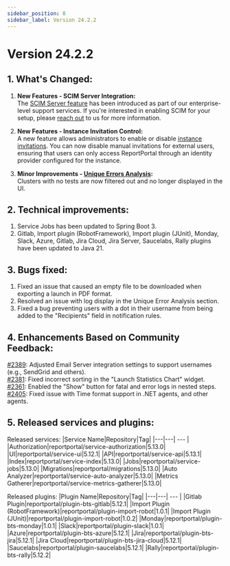 ```yaml
---
sidebar_position: 8
sidebar_label: Version 24.2.2
---
```


# Version 24.2.2

## 1. What's Changed:
1. **New Features - SCIM Server Integration:**<br/>
   The [SCIM Server feature](https://reportportal.io/docs/features/SCIMServerFeature) has been introduced as part of our enterprise-level support services. If you're interested in enabling SCIM for your setup, please [reach out](https://reportportal.io/contact-us/general) to us for more information.

2. **New Features - Instance Invitation Control:**<br/>
   A new feature allows administrators to enable or disable [instance invitations](https://reportportal.io/docs/admin-panel/ServerSettings). You can now disable manual invitations for external users, ensuring that users can only access ReportPortal through an identity provider configured for the instance.

3. **Minor Improvements - [Unique Errors Analysis](https://reportportal.io/docs/analysis/UniqueErrorAnalysis):**<br/>
   Clusters with no tests are now filtered out and no longer displayed in the UI.

## 2. Technical improvements:

1. Service Jobs has been updated to Spring Boot 3.
2. Gitlab, Import plugin (RobotFramework), Import plugin (JUnit), Monday, Slack, Azure, Gitlab, Jira Cloud, Jira Server, Saucelabs, Rally plugins have been updated to Java 21.

## 3. Bugs fixed:
1. Fixed an issue that caused an empty file to be downloaded when exporting a launch in PDF format.
2. Resolved an issue with log display in the Unique Error Analysis section.
3. Fixed a bug preventing users with a dot in their username from being added to the "Recipients" field in notification rules.

## 4. Enhancements Based on Community Feedback:

[#2389](https://github.com/reportportal/reportportal/issues/2389): Adjusted Email Server integration settings to support usernames (e.g., SendGrid and others).<br/>
[#2381](https://github.com/reportportal/reportportal/issues/2381): Fixed incorrect sorting in the "Launch Statistics Chart" widget.<br/>
[#2361](https://github.com/reportportal/reportportal/issues/2361): Enabled the "Show" button for fatal and error logs in nested steps.<br/>
[#2405](https://github.com/reportportal/reportportal/issues/2405): Fixed issue with Time format support in .NET agents, and other agents.

## 5. Released services and plugins:

Released services:
|Service Name|Repository|Tag|
|---|---| --- |
|Authorization|reportportal/service-authorization|5.13.0|
|UI|reportportal/service-ui|5.12.1|
|API|reportportal/service-api|5.13.1|
|Index|reportportal/service-index|5.13.0|
|Jobs|reportportal/service-jobs|5.13.0|
|Migrations|reportportal/migrations|5.13.0|
|Auto Analyzer|reportportal/service-auto-analyzer|5.13.0|
|Metrics Gatherer|reportportal/service-metrics-gatherer|5.13.0|

Released plugins:
|Plugin Name|Repository|Tag|
|---|---| --- |
|Gitlab Plugin|reportportal/plugin-bts-gitlab|5.12.1|
|Import Plugin (RobotFramework)|reportportal/plugin-import-robot|1.0.1|
|Import Plugin (JUnit)|reportportal/plugin-import-robot|1.0.2|
|Monday|reportportal/plugin-bts-monday|1.0.1|
|Slack|reportportal/plugin-slack|1.0.1|
|Azure|reportportal/plugin-bts-azure|5.12.1|
|Jira|reportportal/plugin-bts-jira|5.12.1|
|Jira Cloud|reportportal/plugin-bts-jira-cloud|5.12.1|
|Saucelabs|reportportal/plugin-saucelabs|5.12.1|
|Rally|reportportal/plugin-bts-rally|5.12.2|
